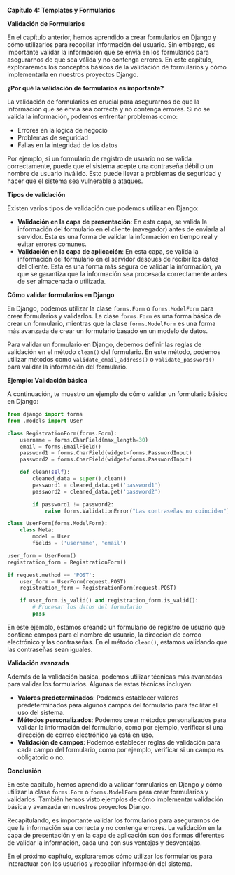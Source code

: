 **Capítulo 4: Templates y Formularios**

**Validación de Formularios**

En el capítulo anterior, hemos aprendido a crear formularios en Django y cómo utilizarlos para recopilar información del usuario. Sin embargo, es importante validar la información que se envía en los formularios para asegurarnos de que sea válida y no contenga errores. En este capítulo, exploraremos los conceptos básicos de la validación de formularios y cómo implementarla en nuestros proyectos Django.

**¿Por qué la validación de formularios es importante?**

La validación de formularios es crucial para asegurarnos de que la información que se envía sea correcta y no contenga errores. Si no se valida la información, podemos enfrentar problemas como:

* Errores en la lógica de negocio
* Problemas de seguridad
* Fallas en la integridad de los datos

Por ejemplo, si un formulario de registro de usuario no se valida correctamente, puede que el sistema acepte una contraseña débil o un nombre de usuario inválido. Esto puede llevar a problemas de seguridad y hacer que el sistema sea vulnerable a ataques.

**Tipos de validación**

Existen varios tipos de validación que podemos utilizar en Django:

* **Validación en la capa de presentación**: En esta capa, se valida la información del formulario en el cliente (navegador) antes de enviarla al servidor. Esta es una forma de validar la información en tiempo real y evitar errores comunes.
* **Validación en la capa de aplicación**: En esta capa, se valida la información del formulario en el servidor después de recibir los datos del cliente. Esta es una forma más segura de validar la información, ya que se garantiza que la información sea procesada correctamente antes de ser almacenada o utilizada.

**Cómo validar formularios en Django**

En Django, podemos utilizar la clase `forms.Form` o `forms.ModelForm` para crear formularios y validarlos. La clase `forms.Form` es una forma básica de crear un formulario, mientras que la clase `forms.ModelForm` es una forma más avanzada de crear un formulario basado en un modelo de datos.

Para validar un formulario en Django, debemos definir las reglas de validación en el método `clean()` del formulario. En este método, podemos utilizar métodos como `validate_email_address()` o `validate_password()` para validar la información del formulario.

**Ejemplo: Validación básica**

A continuación, te muestro un ejemplo de cómo validar un formulario básico en Django:
```python
from django import forms
from .models import User

class RegistrationForm(forms.Form):
    username = forms.CharField(max_length=30)
    email = forms.EmailField()
    password1 = forms.CharField(widget=forms.PasswordInput)
    password2 = forms.CharField(widget=forms.PasswordInput)

    def clean(self):
        cleaned_data = super().clean()
        password1 = cleaned_data.get('password1')
        password2 = cleaned_data.get('password2')

        if password1 != password2:
            raise forms.ValidationError("Las contraseñas no coinciden")

class UserForm(forms.ModelForm):
    class Meta:
        model = User
        fields = ('username', 'email')

user_form = UserForm()
registration_form = RegistrationForm()

if request.method == 'POST':
    user_form = UserForm(request.POST)
    registration_form = RegistrationForm(request.POST)

    if user_form.is_valid() and registration_form.is_valid():
        # Procesar los datos del formulario
        pass
```
En este ejemplo, estamos creando un formulario de registro de usuario que contiene campos para el nombre de usuario, la dirección de correo electrónico y las contraseñas. En el método `clean()`, estamos validando que las contraseñas sean iguales.

**Validación avanzada**

Además de la validación básica, podemos utilizar técnicas más avanzadas para validar los formularios. Algunas de estas técnicas incluyen:

* **Valores predeterminados**: Podemos establecer valores predeterminados para algunos campos del formulario para facilitar el uso del sistema.
* **Métodos personalizados**: Podemos crear métodos personalizados para validar la información del formulario, como por ejemplo, verificar si una dirección de correo electrónico ya está en uso.
* **Validación de campos**: Podemos establecer reglas de validación para cada campo del formulario, como por ejemplo, verificar si un campo es obligatorio o no.

**Conclusión**

En este capítulo, hemos aprendido a validar formularios en Django y cómo utilizar la clase `forms.Form` o `forms.ModelForm` para crear formularios y validarlos. También hemos visto ejemplos de cómo implementar validación básica y avanzada en nuestros proyectos Django.

Recapitulando, es importante validar los formularios para asegurarnos de que la información sea correcta y no contenga errores. La validación en la capa de presentación y en la capa de aplicación son dos formas diferentes de validar la información, cada una con sus ventajas y desventajas.

En el próximo capítulo, exploraremos cómo utilizar los formularios para interactuar con los usuarios y recopilar información del sistema.